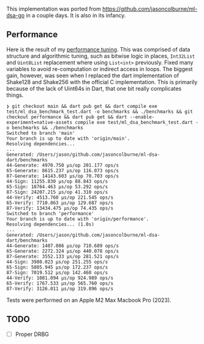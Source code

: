 This implementation was ported from https://github.com/jasoncolburne/ml-dsa-go in a couple days. It is also in its infancy.

## Performance

Here is the result of my [performance tuning](https://github.com/jasoncolburne/ml-dsa-dart/pull/4).
This was comprised of data structure and algorithmic tuning, such as bitwise logic in places,
`Int32List` and `Uint8List` replacement where using `List<int>` previously. Fixed many variables
to avoid re-computation or indirect access in loops. The biggest gain, however, was seen when I
replaced the dart implementation of Shake128 and Shake256 with the official C implementation. This
is primarily because of the lack of Uint64s in Dart, that one bit really complicates things.

```
❯ git checkout main && dart pub get && dart compile exe test/ml_dsa_benchmark_test.dart -o benchmarks && ./benchmarks && git checkout performance && dart pub get && dart --enable-experiment=native-assets compile exe test/ml_dsa_benchmark_test.dart -o benchmarks && ./benchmarks
Switched to branch 'main'
Your branch is up to date with 'origin/main'.
Resolving dependencies... 
...
Generated: /Users/jason/github.com/jasoncolburne/ml-dsa-dart/benchmarks
44-Generate: 4970.750 µs/op 201.177 ops/s
65-Generate: 8615.237 µs/op 116.073 ops/s
87-Generate: 14143.603 µs/op 70.703 ops/s
44-Sign: 11255.830 µs/op 88.843 ops/s
65-Sign: 18764.463 µs/op 53.292 ops/s
87-Sign: 24207.215 µs/op 41.310 ops/s
44-Verify: 4513.760 µs/op 221.545 ops/s
65-Verify: 7710.863 µs/op 129.687 ops/s
87-Verify: 13434.475 µs/op 74.435 ops/s
Switched to branch 'performance'
Your branch is up to date with 'origin/performance'.
Resolving dependencies... (1.0s)
...
Generated: /Users/jason/github.com/jasoncolburne/ml-dsa-dart/benchmarks
44-Generate: 1407.086 µs/op 710.689 ops/s
65-Generate: 2272.324 µs/op 440.078 ops/s
87-Generate: 3552.133 µs/op 281.521 ops/s
44-Sign: 3980.023 µs/op 251.255 ops/s
65-Sign: 5805.945 µs/op 172.237 ops/s
87-Sign: 7019.512 µs/op 142.460 ops/s
44-Verify: 1081.094 µs/op 924.989 ops/s
65-Verify: 1767.533 µs/op 565.760 ops/s
87-Verify: 3126.011 µs/op 319.896 ops/s
```

Tests were performed on an Apple M2 Max Macbook Pro (2023).

## TODO

- [ ] Proper DRBG
